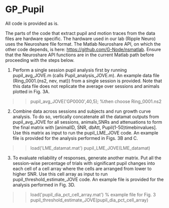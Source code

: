 # GP_Pupil

All code is provided as is.

The parts of the code that extract pupil and motion traces from the data files are hardware specific. The hardware used in our lab (Ripple Neuro) uses the Neuroshare file format. The Matlab Neuroshare API, on which the other code depends, is here: https://github.com/G-Node/nsmatlab. Ensure that the Neuroshare API functions are in the current Matlab path before proceeding with the steps below.


1. Perform a single session pupil analysis first by running pupil_avg_JOVE.m (calls Pupil_analysis_JOVE.m). An example data file (Ring_0001.{ns2, nev, mat}) from a single session is provided. Note that this data file does not replicate the average over sessions and animals plotted in Fig. 3A.

>> pupil_avg_JOVE('GP0000',40,5); %then choose Ring_0001.ns2


2. Combine data across sessions and subjects and run growth curve analysis. To do so, vertically concatenate all the datamat outputs from pupil_avg_JOVE for all sessions, animals,SNRs and attenuations to form the final matrix with [animalID, SNR, dbAtt, Pupil(1-50)timebinvalues]. Use this matrix as input to run the pupil_LME_JOVE code. An example file is provided for the analysis performed in Figs. 3B and C.

>> load('LME_datamat.mat')
>> pupil_LME_JOVE(LME_datamat)

3. To evaluate reliability of responses, generate another matrix. Put all the session-wise percentage of trials with significant pupil changes into each cell of a cell array where the cells are arranged from lower to higher SNR. Use this cell array as input to run pupil_threshold_estimate_JOVE code. An example file is provided for the analysis performed in Fig. 3D.

>> load('pupil_dia_pct_cell_array.mat') % example file for Fig. 3
>> pupil_threshold_estimate_JOVE(pupil_dia_pct_cell_array)



